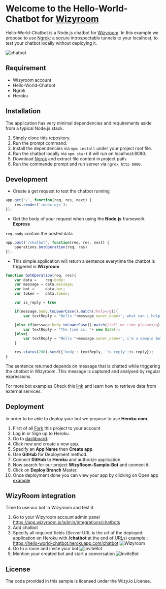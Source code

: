 # Welcome to the Hello-World-Chatbot for [Wizyroom](https://app.wizyroom.io/secured/login?next_uri=Lw%3D%3D)

Hello-World-Chatbot is a Node.js chatbot for [Wizyroom](https://app.wizyroom.io/secured/login?next_uri=Lw%3D%3D). 
In this example we propose to use [Ngrok](https://ngrok.com/download): a secure introspectable tunnels to your localhost, to test your chatbot locally without deploying it.

![chatbot](https://sites.google.com/a/wizy.io/sand/sandbox/chatbot.gif?attredirects=0)

## Requirement

* Wizyroom account
* Hello-World-Chatbot
* Ngrok
* Heroku

## Installation

The application has very minimal dependencies and requirements aside from a typical Node.js stack.

1. Simply clone this repository.
2. Run the prompt command.
3. Install the dependencies via `npm install` under your project root file.
4. Run the chatbot locally via `npm start` it will run on localhost:8080.
5. Download [Ngrok](https://ngrok.com/download) and extract file content in project path.
6. Run the commande prompt and run server via `ngrok http 8080`.

## Development

* Create a get request to test the chatbot running

```javascript
app.get('/', function(req, res, next) {
	res.render('index.ejs');
});
```

* Get the body of your request when using the **Node.js** framework **Express**

`req.body` contain the posted data.

```javascript
app.post('/chatbot', function(req, res, next) {
	operations.botOperation(req, res)
});
```

* This simple application will return a sentence everytime the chatbot is triggered in **Wizyroom**

```javascript
function botOperation(req, res){
	var data = 	  req.body;
	var message = data.message;
	var bot =     data.bot;
	var token =   data.token;

	var is_reply = true

	if(message.body.toLowerCase().match(/help+/g)){
		var textReply = "Hello "+message.owner_name+", what can i help you with.";

	}else if(message.body.toLowerCase().match(/tell me time please+/g) || message.body.toLowerCase().match(/time+/g)){
		var textReply = "The time is: "+ new Date();
	}else{
		var textReply = "Hello "+message.owner_name+", i'm a sample bot.";
	}

	res.status(200).send({'body': textReply, 'is_reply':is_reply});
}
```

The sentence returned depends on message that is chatted while triggering the chatbot in Wizyroom. This message is captured and analysed by regular expressions.

For more bot examples Check this [link](https://github.com/WizyRoom/1.weather-chatbot) and learn how to retrieve data from external services.


## Deployment

In order to be able to deploy your bot we propose to use **Heroku.com**.

1. First of all [Fork](https://github.com/maherwizy/WizyRoom-Sample-Bot/wiki/_new#fork-destination-box) this project to your account
2. Log in or Sign up to Heroku.
3. Go to [dashboard](https://dashboard.heroku.com/apps).
4. Click new and create a new app.
5. Specify an **App Name** then **Create app**.
6. Use **GitHub** for Deployment method.
7. Connect **GitHub** to **Heroku** and authorize application.
8. Now search for our project **WizyRoom-Sample-Bot** and connect it.
9. Click on **Deploy Branch** Master.
10. Once deployment done you can view your app by clicking on Open app [example](https://hello-world-chatbot.herokuapp.com/)


## WizyRoom integration

Time to use our bot in Wizyroom and test it.



1. Go to your Wizyroom account admin panel https://app.wizyroom.io/admin/integrations/chatbots
2. Add chatbot
3. Specify all required fields (Server URL is the url of the deployed application on Heroku with **/chatbot** at the end of URLs) example : https://hello-world-chatbot.herokuapp.com/chatbot
![Wizyroom](https://sites.google.com/a/wizy.io/sand/sandbox/bot_creation.PNG?attredirects=0)
4. Go to a room and invite your bot
![inviteBot](https://sites.google.com/a/wizy.io/sand/sandbox/add-bot.PNG?attredirects=0)
5. Mention your created bot and start a conversation
![inviteBot](https://sites.google.com/a/wizy.io/sand/sandbox/mention.PNG?attredirects=0)

## License

The code provided in this sample is licensed under the Wizy.io License.